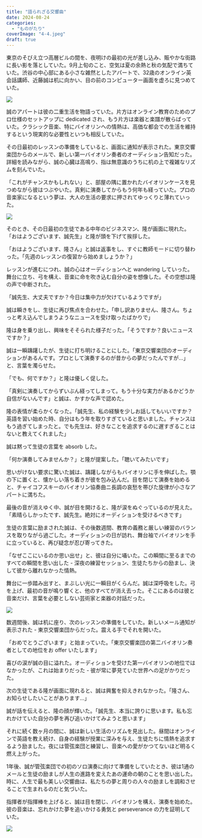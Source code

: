 ```yaml
---
title: "語られざる交響曲"
date: 2024-08-24
categories: 
  - "ものがたり"
coverImage: "4-4.jpeg"
draft: true
---
```


東京のそびえ立つ高層ビルの間を、夜明けの最初の光が差し込み、賑やかな街路に長い影を落としていた。9月上旬のこと、空気は夏の余熱と秋の気配で満ちていた。渋谷の中心部にある小さな雑然としたアパートで、32歳のオンライン英会話講師、近藤誠は机に向かい、目の前のコンピューター画面を虚ろに見つめていた。

![](images/1-4-1024x585.jpeg)

誠のアパートは彼の二重生活を物語っていた。片方はオンライン教育のためのプロ仕様のセットアップに dedicated され、もう片方は楽器と楽譜が散らばっていた。クラシック音楽、特にバイオリンへの情熱は、高価な都会での生活を維持するという現実的な必要性といつも相反していた。

その日最初のレッスンの準備をしていると、画面に通知が表示された。東京交響楽団からのメールで、新しい第一バイオリン奏者のオーディション告知だった。詳細を読みながら、誠の心臓は高鳴り、指は無意識のうちに机の上で複雑なリズムを刻んでいた。

「これがチャンスかもしれない」と、部屋の隅に置かれたバイオリンケースを見つめながら彼はつぶやいた。真剣に演奏してからもう何年も経っていた。プロの音楽家になるという夢は、大人の生活の要求に押されてゆっくりと薄れていった。

![](images/2-4-1024x585.jpeg)

そのとき、その日最初の生徒である中年のビジネスマン、隆が画面に現れた。「おはようございます、誠先生」と隆が頭を下げて挨拶した。

「おはようございます、隆さん」と誠は返事をし、すぐに教師モードに切り替わった。「先週のレッスンの復習から始めましょうか？」

レッスンが進むにつれ、誠の心はオーディションへと wandering していった。舞台に立ち、弓を構え、音楽に命を吹き込む自分の姿を想像した。その空想は隆の声で中断された。

「誠先生、大丈夫ですか？今日は集中力が欠けているようですが」

誠は瞬きをし、生徒に再び焦点を合わせた。「申し訳ありません、隆さん。ちょっと考え込んでしまうようなニュースを受け取ったばかりで」

隆は身を乗り出し、興味をそそられた様子だった。「そうですか？良いニュースですか？」

誠は一瞬躊躇したが、生徒に打ち明けることにした。「東京交響楽団のオーディションがあるんです。プロとして演奏するのが昔からの夢だったんですが…」と、言葉を濁らせた。

「でも、何ですか？」と隆は優しく促した。

「真剣に演奏してからずいぶん経ってしまって。もう十分な実力があるかどうか自信がないんです」と誠は、かすかな声で認めた。

隆の表情が柔らかくなった。「誠先生、私の経験を少しお話してもいいですか？英語を習い始めた時、自分はもう年を取りすぎていると思いました。チャンスはもう過ぎてしまったと。でも先生は、好きなことを追求するのに遅すぎることはないと教えてくれました」

誠は黙って生徒の言葉を absorb した。

「何か演奏してみませんか？」と隆が提案した。「聴いてみたいです」

思いがけない要求に驚いた誠は、躊躇しながらもバイオリンに手を伸ばした。顎の下に置くと、懐かしい落ち着きが彼を包み込んだ。目を閉じて演奏を始めると、チャイコフスキーのバイオリン協奏曲ニ長調の哀愁を帯びた旋律が小さなアパートに満ちた。

最後の音が消えゆく中、誠が目を開けると、隆が涙をぬぐっているのが見えた。「素晴らしかったです、誠先生。絶対にオーディションを受けるべきです」

生徒の言葉に励まされた誠は、その後数週間、教育の義務と厳しい練習のバランスを取りながら過ごした。オーディションの日が訪れ、舞台袖でバイオリンを手に立っていると、再び疑念が忍び寄ってきた。

「なぜここにいるのか思い出せ」と、彼は自分に囁いた。この瞬間に至るまでのすべての瞬間を思い出した - 深夜の練習セッション、生徒たちからの励まし、決して彼から離れなかった情熱。

舞台に一歩踏み出すと、まぶしい光に一瞬目がくらんだ。誠は深呼吸をした。弓を上げ、最初の音が鳴り響くと、他のすべてが消え去った。そこにあるのは彼と音楽だけ、言葉を必要としない芸術家と楽器の対話だった。

![](images/3-4-1024x585.jpeg)

数週間後、誠は机に座り、次のレッスンの準備をしていた。新しいメール通知が表示された - 東京交響楽団からだった。震える手でそれを開いた。

「おめでとうございます」と始まっていた。「東京交響楽団の第二バイオリン奏者としての地位をお offer いたします」

喜びの涙が誠の目に溢れた。オーディションを受けた第一バイオリンの地位ではなかったが、これは始まりだった - 彼が常に夢見ていた世界への足がかりだった。

次の生徒である隆が画面に現れると、誠は興奮を抑えきれなかった。「隆さん、お知らせしたいことがあります…」

誠が話を伝えると、隆の顔が輝いた。「誠先生、本当に誇りに思います。私も忘れかけていた自分の夢を再び追いかけてみようと思います」

それに続く数ヶ月の間に、誠は新しい生活のリズムを見出した。昼間はオンラインで英語を教え続け、自身の経験が授業に深みを与え、生徒たちに情熱を追求するよう励ました。夜には管弦楽団と練習し、音楽への愛がかつてないほど明るく燃え上がった。

1年後、誠が管弦楽団での初のソロ演奏に向けて準備をしていたとき、彼は1通のメールと生徒の励ましが人生の進路を変えたあの運命の朝のことを思い出した。時に、人生で最も美しい交響曲は、私たちの夢と周りの人々の励ましを調和させることで生まれるのだと気づいた。

指揮者が指揮棒を上げると、誠は目を閉じ、バイオリンを構え、演奏を始めた。彼の音楽は、忘れかけた夢を追いかける勇気と perseverance の力を証明していた。

![](images/4-4-1024x585.jpeg)

